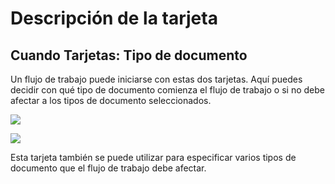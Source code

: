 # Descripción de la tarjeta

## **Cuando Tarjetas: Tipo de documento**

Un flujo de trabajo puede iniciarse con estas dos tarjetas. Aquí puedes decidir con qué tipo de documento comienza el flujo de trabajo o si no debe afectar a los tipos de documento seleccionados.

![](https://docs.docbits.com/~gitbook/image?url=https%3A%2F%2F578966019-files.gitbook.io%2F%7E%2Ffiles%2Fv0%2Fb%2Fgitbook-x-prod.appspot.com%2Fo%2Fspaces%252FT2n2w4uDCJvv7CJ5zrdk%252Fuploads%252FiIZr88WhSUuQOapVf26m%252Fimage.png%3Falt%3Dmedia%26token%3Dd8663cac-f96f-4846-b162-eee36783d641\&width=768\&dpr=4\&quality=100\&sign=b41876a9\&sv=2)

![](https://docs.docbits.com/~gitbook/image?url=https%3A%2F%2F578966019-files.gitbook.io%2F%7E%2Ffiles%2Fv0%2Fb%2Fgitbook-x-prod.appspot.com%2Fo%2Fspaces%252FT2n2w4uDCJvv7CJ5zrdk%252Fuploads%252FEhK3CvWgc8csG21vmgUb%252Fimage.png%3Falt%3Dmedia%26token%3D6613e890-02ff-4f76-8ba7-5a5201480ede\&width=768\&dpr=4\&quality=100\&sign=89683411\&sv=2)

Esta tarjeta también se puede utilizar para especificar varios tipos de documento que el flujo de trabajo debe afectar.
